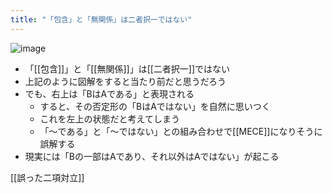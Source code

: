 ```yaml
---
title: "「包含」と「無関係」は二者択一ではない"
---
```


![image](https://gyazo.com/a7b34469959139c223d235a83cfc8b60/thumb/1000)

- 「[[包含]]」と「[[無関係]]」は[[二者択一]]ではない
- 上記のように図解をすると当たり前だと思うだろう
- でも、右上は「BはAである」と表現される
    - すると、その否定形の「BはAではない」を自然に思いつく
    - これを左上の状態だと考えてしまう
    - 「〜である」と「〜ではない」との組み合わせで[[MECE]]になりそうに誤解する
- 現実には「Bの一部はAであり、それ以外はAではない」が起こる

[[誤った二項対立]]
